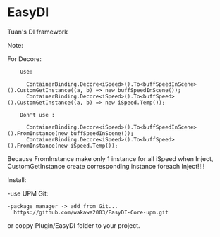 # EasyDI
Tuan's DI framework

Note: 

  For Decore:

        Use:

          ContainerBinding.Decore<iSpeed>().To<buffSpeedInScene>().CustomGetInstance((a, b) => new buffSpeedInScene());
          ContainerBinding.Decore<iSpeed>().To<buffSpeed>().CustomGetInstance((a, b) => new iSpeed.Temp());

        Don't use :

          ContainerBinding.Decore<iSpeed>().To<buffSpeedInScene>().FromInstance(new buffSpeedInScene());
          ContainerBinding.Decore<iSpeed>().To<buffSpeed>().FromInstance(new iSpeed.Temp());

Because FromInstance make only 1 instance for all iSpeed when Inject, CustomGetInstance create corresponding instance foreach Inject!!!!

Install:

  -use UPM Git: 
  
    -package manager -> add from Git...
      https://github.com/wakawa2003/EasyDI-Core-upm.git
  
  or coppy Plugin/EasyDI folder to your project.
